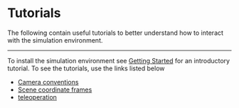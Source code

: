 # Tutorials 

The following contain useful tutorials to better understand how to interact with the simulation environment.

---

To install the simulation environment see [Getting Started] for an introductory tutorial. 
To see the tutorials, use the links listed below

- [Camera conventions](camera_conventions.md)
- [Scene coordinate frames](scene_coordinate_frames.md)
- [teleoperation](teleoperation_supplemantary.md)

[Getting Started]: ../getting_started.md